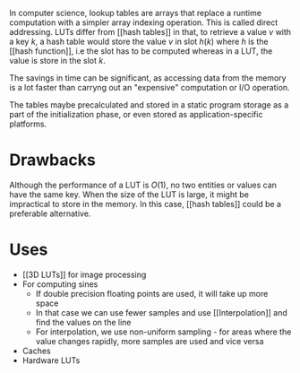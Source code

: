 In computer science, lookup tables are arrays that replace a runtime computation with a simpler array indexing operation. This is  called direct addressing. LUTs differ from [[hash tables]] in that, to retrieve a value $v$ with a key $k$, a hash table would store the value $v$ in slot $h(k)$ where $h$ is the [[hash function]], i.e the slot has to be computed whereas in a LUT, the value is store in the slot $k$.

The savings in time can be significant, as accessing data from the memory is a lot faster than carryng out an "expensive" computation or I/O operation.

The tables maybe precalculated and stored in a static program storage as a part of the initialization phase, or even stored as application-specific platforms.

# Drawbacks
Although the performance of a LUT is $O(1)$, no two entities or values can have the same key. When the size of the LUT is large, it might be impractical to store in the memory. In this case, [[hash tables]] could be a preferable alternative.

# Uses
- [[3D LUTs]] for image processing
- For computing sines
	- If double precision floating points are used, it will take up more space
	- In that case we can use fewer samples and use [[Interpolation]] and find the values on the line
	- For interpolation, we use non-uniform sampling - for areas where the value changes rapidly, more samples are used and vice versa
- Caches
- Hardware LUTs